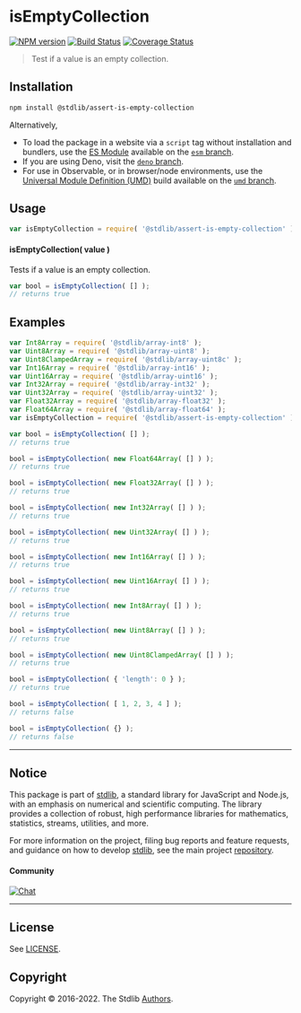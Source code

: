 <!--

@license Apache-2.0

Copyright (c) 2021 The Stdlib Authors.

Licensed under the Apache License, Version 2.0 (the "License");
you may not use this file except in compliance with the License.
You may obtain a copy of the License at

   http://www.apache.org/licenses/LICENSE-2.0

Unless required by applicable law or agreed to in writing, software
distributed under the License is distributed on an "AS IS" BASIS,
WITHOUT WARRANTIES OR CONDITIONS OF ANY KIND, either express or implied.
See the License for the specific language governing permissions and
limitations under the License.

-->

# isEmptyCollection

[![NPM version][npm-image]][npm-url] [![Build Status][test-image]][test-url] [![Coverage Status][coverage-image]][coverage-url] <!-- [![dependencies][dependencies-image]][dependencies-url] -->

> Test if a value is an empty collection.

<section class="installation">

## Installation

```bash
npm install @stdlib/assert-is-empty-collection
```

Alternatively,

-   To load the package in a website via a `script` tag without installation and bundlers, use the [ES Module][es-module] available on the [`esm` branch][esm-url].
-   If you are using Deno, visit the [`deno` branch][deno-url].
-   For use in Observable, or in browser/node environments, use the [Universal Module Definition (UMD)][umd] build available on the [`umd` branch][umd-url].

</section>

<section class="usage">

## Usage

```javascript
var isEmptyCollection = require( '@stdlib/assert-is-empty-collection' );
```

#### isEmptyCollection( value )

Tests if a value is an empty collection.

```javascript
var bool = isEmptyCollection( [] );
// returns true
```

</section>

<!-- /.usage -->

<section class="examples">

## Examples

<!-- eslint-disable object-curly-newline -->

<!-- eslint no-undef: "error" -->

```javascript
var Int8Array = require( '@stdlib/array-int8' );
var Uint8Array = require( '@stdlib/array-uint8' );
var Uint8ClampedArray = require( '@stdlib/array-uint8c' );
var Int16Array = require( '@stdlib/array-int16' );
var Uint16Array = require( '@stdlib/array-uint16' );
var Int32Array = require( '@stdlib/array-int32' );
var Uint32Array = require( '@stdlib/array-uint32' );
var Float32Array = require( '@stdlib/array-float32' );
var Float64Array = require( '@stdlib/array-float64' );
var isEmptyCollection = require( '@stdlib/assert-is-empty-collection' );

var bool = isEmptyCollection( [] );
// returns true

bool = isEmptyCollection( new Float64Array( [] ) );
// returns true

bool = isEmptyCollection( new Float32Array( [] ) );
// returns true

bool = isEmptyCollection( new Int32Array( [] ) );
// returns true

bool = isEmptyCollection( new Uint32Array( [] ) );
// returns true

bool = isEmptyCollection( new Int16Array( [] ) );
// returns true

bool = isEmptyCollection( new Uint16Array( [] ) );
// returns true

bool = isEmptyCollection( new Int8Array( [] ) );
// returns true

bool = isEmptyCollection( new Uint8Array( [] ) );
// returns true

bool = isEmptyCollection( new Uint8ClampedArray( [] ) );
// returns true

bool = isEmptyCollection( { 'length': 0 } );
// returns true

bool = isEmptyCollection( [ 1, 2, 3, 4 ] );
// returns false

bool = isEmptyCollection( {} );
// returns false
```

</section>

<!-- /.examples -->

<!-- Section for related `stdlib` packages. Do not manually edit this section, as it is automatically populated. -->

<section class="related">

</section>

<!-- /.related -->

<!-- Section for all links. Make sure to keep an empty line after the `section` element and another before the `/section` close. -->


<section class="main-repo" >

* * *

## Notice

This package is part of [stdlib][stdlib], a standard library for JavaScript and Node.js, with an emphasis on numerical and scientific computing. The library provides a collection of robust, high performance libraries for mathematics, statistics, streams, utilities, and more.

For more information on the project, filing bug reports and feature requests, and guidance on how to develop [stdlib][stdlib], see the main project [repository][stdlib].

#### Community

[![Chat][chat-image]][chat-url]

---

## License

See [LICENSE][stdlib-license].


## Copyright

Copyright &copy; 2016-2022. The Stdlib [Authors][stdlib-authors].

</section>

<!-- /.stdlib -->

<!-- Section for all links. Make sure to keep an empty line after the `section` element and another before the `/section` close. -->

<section class="links">

[npm-image]: http://img.shields.io/npm/v/@stdlib/assert-is-empty-collection.svg
[npm-url]: https://npmjs.org/package/@stdlib/assert-is-empty-collection

[test-image]: https://github.com/stdlib-js/assert-is-empty-collection/actions/workflows/test.yml/badge.svg
[test-url]: https://github.com/stdlib-js/assert-is-empty-collection/actions/workflows/test.yml

[coverage-image]: https://img.shields.io/codecov/c/github/stdlib-js/assert-is-empty-collection/main.svg
[coverage-url]: https://codecov.io/github/stdlib-js/assert-is-empty-collection?branch=main

<!--

[dependencies-image]: https://img.shields.io/david/stdlib-js/assert-is-empty-collection.svg
[dependencies-url]: https://david-dm.org/stdlib-js/assert-is-empty-collection/main

-->

[umd]: https://github.com/umdjs/umd
[es-module]: https://developer.mozilla.org/en-US/docs/Web/JavaScript/Guide/Modules

[deno-url]: https://github.com/stdlib-js/assert-is-empty-collection/tree/deno
[umd-url]: https://github.com/stdlib-js/assert-is-empty-collection/tree/umd
[esm-url]: https://github.com/stdlib-js/assert-is-empty-collection/tree/esm

[chat-image]: https://img.shields.io/gitter/room/stdlib-js/stdlib.svg
[chat-url]: https://gitter.im/stdlib-js/stdlib/

[stdlib]: https://github.com/stdlib-js/stdlib

[stdlib-authors]: https://github.com/stdlib-js/stdlib/graphs/contributors

[stdlib-license]: https://raw.githubusercontent.com/stdlib-js/assert-is-empty-collection/main/LICENSE

<!-- <related-links> -->

<!-- </related-links> -->

</section>

<!-- /.links -->
